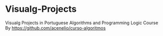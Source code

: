# Visualg-Projects
Visualg Projects in Portuguese Algorithms and Programming Logic Course
By https://github.com/acenelio/curso-algoritmos
